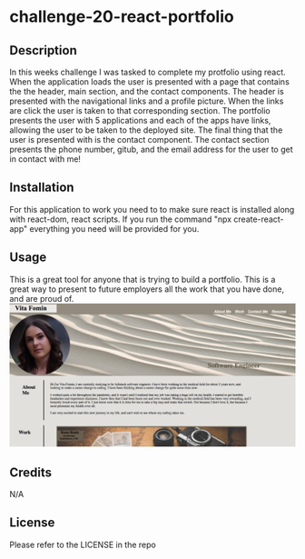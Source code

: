 # challenge-20-react-portfolio

## Description

 In this weeks challenge I was tasked to complete my protfolio using react. When the application loads the user is presented with a page that contains the the header, main section, and the contact components. The header is presented with the navigational links and a profile picture. When the links are click the user is taken to that corresponding section. The portfolio presents the user with 5 applications and each of the apps have links, allowing the user to be taken to the deployed site. The final thing that the user is presented with is the contact component. The contact section presents the phone number, gitub, and the email address for the user to get in contact with me!

## Installation

For this application to work you need to to make sure react is installed along with react-dom, react scripts. If you run the command "npx create-react-app" everything you need will be provided for you.  


## Usage

This is a great tool for anyone that is trying to build a portfolio. This is a great way to present to future employers all the work that you have done, and are proud of. 
![challenge20-screenshot](./src/images/challenge20-screenshot.png)

## Credits

N/A

## License

Please refer to the LICENSE in the repo